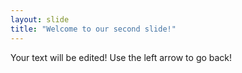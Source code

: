 ```yaml
---
layout: slide
title: "Welcome to our second slide!"
---
```

Your text will be edited!
Use the left arrow to go back!
